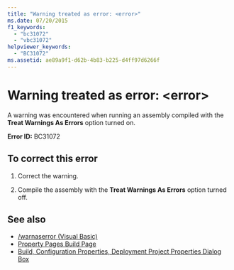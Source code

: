 ```yaml
---
title: "Warning treated as error: <error>"
ms.date: 07/20/2015
f1_keywords: 
  - "bc31072"
  - "vbc31072"
helpviewer_keywords: 
  - "BC31072"
ms.assetid: ae89a9f1-d62b-4b83-b225-d4ff97d6266f
---
```

# Warning treated as error: \<error>
A warning was encountered when running an assembly compiled with the **Treat Warnings As Errors** option turned on.  
  
 **Error ID:** BC31072  
  
## To correct this error  
  
1.  Correct the warning.  
  
2.  Compile the assembly with the **Treat Warnings As Errors** option turned off.  
  
## See also
- [/warnaserror (Visual Basic)](../../visual-basic/reference/command-line-compiler/warnaserror.md)
- [Property Pages Build Page](https://docs.microsoft.com/previous-versions/visualstudio/visual-studio-2010/zxbs6ywz(v=vs.100))
- [Build, Configuration Properties, Deployment Project Properties Dialog Box](https://docs.microsoft.com/previous-versions/visualstudio/visual-studio-2010/1befw7hy(v=vs.100))
